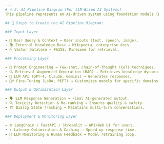 ```yaml
---
# 🔥 2. AI Pipeline Diagram (For LLM-Based AI Systems)
This pipeline represents an AI-driven system using foundation models (LLMs, RAG, Fine-Tuning).

## 📌 Steps to Create the AI Pipeline Diagram:

### Input Layer

- 👤 User Query & Context → User inputs (text, speech, image).
- 📚 External Knowledge Base → Wikipedia, enterprise docs.
- 🗄 Vector Database → FAISS, Pinecone for retrieval.

### Processing Layer

- 📝 Prompt Engineering → Few-shot, Chain-of-Thought (CoT) techniques.
- 🔍 Retrieval-Augmented Generation (RAG) → Retrieves knowledge dynamically.
- 🤖 LLM API (GPT-4, Claude, Gemini) → Generates responses.
- 🏋️‍♂️ Fine-Tuning (LoRA, PEFT) → Customizes models for specific domains.

### Output & Optimization Layer

- 🗣 LLM Response Generation → Final AI-generated output.
- 🔍 Toxicity Detection & Re-ranking → Ensures quality & safety.
- 🏗 Dialog State Tracking → Maintains multi-turn conversations.

### Deployment & Monitoring Layer

- 🌐 LangChain / FastAPI / Streamlit → API/Web UI for users.
- ⚡ Latency Optimization & Caching → Speed up response time.
- 🔄 LLM Monitoring & Human Feedback → Model retraining loop.
---
```

